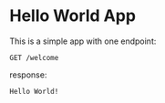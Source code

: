 # Hello World App

This is a simple app with one endpoint:

`GET /welcome`

response:

`Hello World!`
